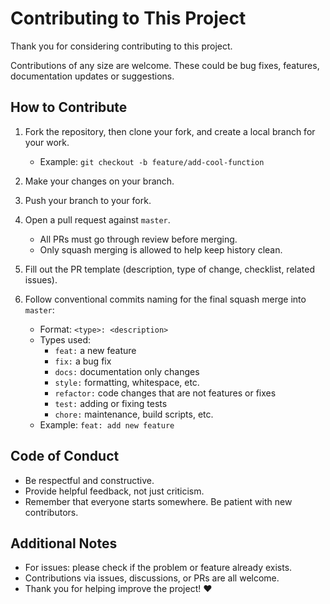 # Contributing to This Project

Thank you for considering contributing to this project.

Contributions of any size are welcome. These could be bug fixes, features, documentation updates or suggestions.

## How to Contribute

1. Fork the repository, then clone your fork, and create a local branch for your work.
   - Example: `git checkout -b feature/add-cool-function`

2. Make your changes on your branch.

3. Push your branch to your fork.

4. Open a pull request against `master`.
   - All PRs must go through review before merging.
   - Only squash merging is allowed to help keep history clean.

5. Fill out the PR template (description, type of change, checklist, related issues).

6. Follow conventional commits naming for the final squash merge into `master`:
   - Format: `<type>: <description>`
   - Types used:
     - `feat:` a new feature
     - `fix:` a bug fix
     - `docs:` documentation only changes
     - `style:` formatting, whitespace, etc.
     - `refactor:` code changes that are not features or fixes
     - `test:` adding or fixing tests
     - `chore:` maintenance, build scripts, etc.
   - Example: `feat: add new feature`


## Code of Conduct

- Be respectful and constructive.
- Provide helpful feedback, not just criticism.
- Remember that everyone starts somewhere. Be patient with new contributors.

## Additional Notes

- For issues: please check if the problem or feature already exists.
- Contributions via issues, discussions, or PRs are all welcome.
- Thank you for helping improve the project! ❤️
